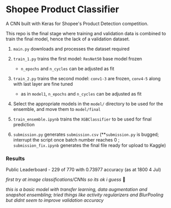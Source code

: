 # Shopee Product Classifier

A CNN built with Keras for Shopee's Product Detection competition.

This repo is the final stage where training and validation data is combined to train the final model, hence the lack of a validation dataset.

1.  `main.py` downloads and processes the dataset required

2.  `train_1.py` trains the first model: `ResNet50` base model frozen

    - `n_epochs` and `n_cycles` can be adjusted as fit

3.  `train_2.py` trains the second model: `conv1-3` are frozen, `conv4-5` along with last layer are fine tuned

    - as in `model1`, `n_epochs` and `n_cycles` can be adjusted as fit

4.  Select the appropriate models in the `model/` directory to be used for the ensemble, and move them to `model/final`

5.  `train_ensemble.ipynb` trains the `XGBClassifier` to be used for final prediction

6.  `submission.py` generates `submission.csv` (\*\*`submission.py` is bugged; interrupt the script once batch number reaches 0 ; `submission_fix.ipynb` generates the final file ready for upload to Kaggle)

### Results

Public Leaderboard - 229 of 770 with 0.73977 accuracy (as at 1800 4 Jul)

_first try at image classifications/CNNs so its ok i guess_ 🤷

_this is a basic model with transfer learning, data augmentation and snapshot ensembling; tried things like activity regularizers and BlurPooling but didnt seem to improve validation accuracy_
